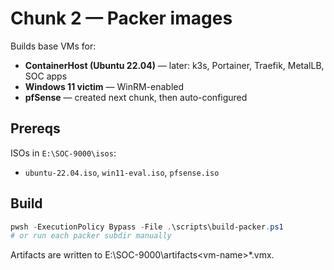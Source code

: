 # Chunk 2 — Packer images

Builds base VMs for:
- **ContainerHost (Ubuntu 22.04)** — later: k3s, Portainer, Traefik, MetalLB, SOC apps
- **Windows 11 victim** — WinRM-enabled
- **pfSense** — created next chunk, then auto-configured

## Prereqs
ISOs in `E:\SOC-9000\isos`:
- `ubuntu-22.04.iso`, `win11-eval.iso`, `pfsense.iso`

## Build
```powershell
pwsh -ExecutionPolicy Bypass -File .\scripts\build-packer.ps1
# or run each packer subdir manually
```
Artifacts are written to E:\SOC-9000\artifacts\<vm-name>\*.vmx.
